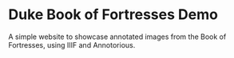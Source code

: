 # Duke Book of Fortresses Demo

A simple website to showcase annotated images from the Book of Fortresses, using IIIF and Annotorious.
